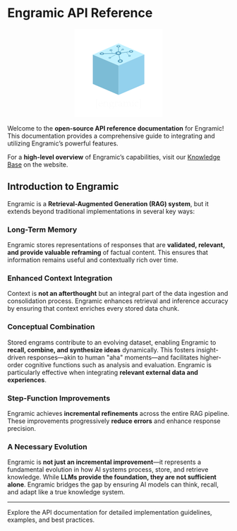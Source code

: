 # Engramic API Reference

<p align="center">
  <img src="assets/logo_200.png" alt="Engramic Logo">
</p>


Welcome to the **open-source API reference documentation** for Engramic! This documentation provides a comprehensive guide to integrating and utilizing Engramic’s powerful features.

For a **high-level overview** of Engramic’s capabilities, visit our [Knowledge Base](https://www.engramic.org/knowledge-base) on the website.

## Introduction to Engramic

Engramic is a **Retrieval-Augmented Generation (RAG) system**, but it extends beyond traditional implementations in several key ways:

### **Long-Term Memory**
Engramic stores representations of responses that are **validated, relevant, and provide valuable reframing** of factual content. This ensures that information remains useful and contextually rich over time.

### **Enhanced Context Integration**
Context is **not an afterthought** but an integral part of the data ingestion and consolidation process. Engramic enhances retrieval and inference accuracy by ensuring that context enriches every stored data chunk.

### **Conceptual Combination**
Stored engrams contribute to an evolving dataset, enabling Engramic to **recall, combine, and synthesize ideas** dynamically. This fosters insight-driven responses—akin to human "aha" moments—and facilitates higher-order cognitive functions such as analysis and evaluation. Engramic is particularly effective when integrating **relevant external data and experiences**.

### **Step-Function Improvements**
Engramic achieves **incremental refinements** across the entire RAG pipeline. These improvements progressively **reduce errors** and enhance response precision.

### **A Necessary Evolution**
Engramic is **not just an incremental improvement**—it represents a fundamental evolution in how AI systems process, store, and retrieve knowledge. While **LLMs provide the foundation, they are not sufficient alone**. Engramic bridges the gap by ensuring AI models can think, recall, and adapt like a true knowledge system.

---

Explore the API documentation for detailed implementation guidelines, examples, and best practices.
